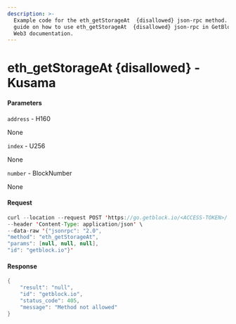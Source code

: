 ```yaml
---
description: >-
  Example code for the eth_getStorageAt  {disallowed} json-rpc method. Сomplete
  guide on how to use eth_getStorageAt  {disallowed} json-rpc in GetBlock.io
  Web3 documentation.
---
```


# eth\_getStorageAt {disallowed} - Kusama

#### Parameters

`address` - H160

None

`index` - U256

None

`number` - BlockNumber

None

#### Request

```java
curl --location --request POST 'https://go.getblock.io/<ACCESS-TOKEN>/' \
--header 'Content-Type: application/json' \
--data-raw '{"jsonrpc": "2.0",
"method": "eth_getStorageAt",
"params": [null, null, null],
"id": "getblock.io"}'
```

#### Response

```java
{
    "result": "null",
    "id": "getblock.io",
    "status_code": 405,
    "message": "Method not allowed"
}
```
